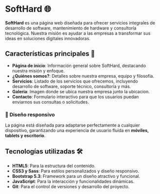 # SoftHard 🌐

**SoftHard** es una página web diseñada para ofrecer servicios integrales de desarrollo de software, mantenimiento de hardware y consultoría tecnológica. Nuestra misión es ayudar a las empresas a transformar sus ideas en soluciones digitales innovadoras.

## Características principales 🚀

- **Página de inicio**: Información general sobre SoftHard, destacando nuestra misión y enfoque.
- **¿Quiénes somos?**: Detalles sobre nuestra empresa, equipo y filosofía.
- **Servicios**: Listado de los servicios que ofrecemos, incluyendo desarrollo de software, soporte técnico, consultoría y más.
- **Galeria**: Imagen donde se ubica nuestra empresa junto la ubicacion.
- **Contacto**: Formulario interactivo para que los usuarios puedan enviarnos sus consultas o solicitudes.

### 🌟 **Diseño responsivo**  
La página está diseñada para adaptarse perfectamente a cualquier dispositivo, garantizando una experiencia de usuario fluida en **móviles, tablets y escritorio**.

## Tecnologías utilizadas 🛠️

- **HTML5**: Para la estructura del contenido.
- **CSS3 y Sass**: Para estilos personalizados y diseño responsivo.
- **Bootstrap 5.3**: Framework para un diseño atractivo y funcional.
- **JavaScript**: Para la interacción y funcionalidades dinámicas.
- **Git**: Para el control de versiones y desarrollo del proyecto.
